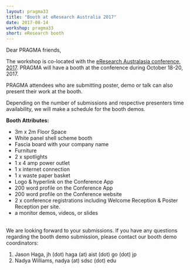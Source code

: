 ```yaml
---
layout: pragma33
title: "Booth at eResearch Australia 2017"
date: 2017-08-14
workshop: pragma33
short: eResearch booth
---
```


Dear PRAGMA friends,

The workshop is co-located with the [eResearch Australasia conference, 2017](https://conference.eresearch.edu.au/). 
PRAGMA will have a booth at the conference during October 18-20, 2017. 

PRAGMA attendees who are submitting poster, demo or talk can also 
present their work at the booth. 

Depending on the number of submissions and respective presenters time
availability, we will make a schedule for the booth demos. 

**Booth Attributes:**

  * 3m x 2m Floor Space
  * White panel shell scheme booth
  * Fascia board with your company name
  * Furniture
  * 2 x spotlights
  * 1 x 4 amp power outlet
  * 1 x internet connection
  * 1 x waste paper basket
  * Logo & hyperlink on the Conference App
  * 200 word profile on the Conference App
  * 200 word profile on the Conference website
  * 2 x conference registrations including Welcome Reception & Poster Reception per site.
  * a monitor demos, videos, or slides

<br>
We are looking forward to your submissions. If you have any questions
regarding the booth demo submission, please contact our booth demo coordinators:

1. Jason Haga, jh (dot) haga (at) aist (dot) go (dot) jp
2. Nadya Williams, nadya (at) sdsc (dot) edu
